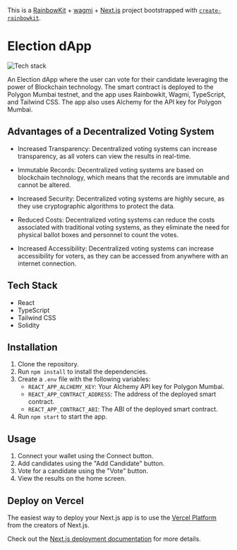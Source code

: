 This is a [RainbowKit](https://rainbowkit.com) + [wagmi](https://wagmi.sh) + [Next.js](https://nextjs.org/) project bootstrapped with [`create-rainbowkit`](https://github.com/rainbow-me/rainbowkit/tree/main/packages/create-rainbowkit).

# Election dApp

![Tech stack](https://img.shields.io/badge/Tech%20Stack-React%20%7C%20TypeScript%20%7C%20Tailwind%20CSS%20%7C%20Solidity-blue)

An Election dApp where the user can vote for their candidate leveraging the power of Blockchain technology. The smart contract is deployed to the Polygon Mumbai testnet, and the app uses Rainbowkit, Wagmi, TypeScript, and Tailwind CSS. The app also uses Alchemy for the API key for Polygon Mumbai.

## Advantages of a Decentralized Voting System

- Increased Transparency: Decentralized voting systems can increase transparency, as all voters can view the results in real-time.

- Immutable Records: Decentralized voting systems are based on blockchain technology, which means that the records are immutable and cannot be altered.

- Increased Security: Decentralized voting systems are highly secure, as they use cryptographic algorithms to protect the data.

- Reduced Costs: Decentralized voting systems can reduce the costs associated with traditional voting systems, as they eliminate the need for physical ballot boxes and personnel to count the votes.

- Increased Accessibility: Decentralized voting systems can increase accessibility for voters, as they can be accessed from anywhere with an internet connection.

## Tech Stack

- React
- TypeScript
- Tailwind CSS
- Solidity

## Installation

1. Clone the repository.
2. Run `npm install` to install the dependencies.
3. Create a `.env` file with the following variables:
   - `REACT_APP_ALCHEMY_KEY`: Your Alchemy API key for Polygon Mumbai.
   - `REACT_APP_CONTRACT_ADDRESS`: The address of the deployed smart contract.
   - `REACT_APP_CONTRACT_ABI`: The ABI of the deployed smart contract.
4. Run `npm start` to start the app.

## Usage

1. Connect your wallet using the Connect button.
2. Add candidates using the "Add Candidate" button.
3. Vote for a candidate using the "Vote" button.
4. View the results on the home screen.



## Deploy on Vercel

The easiest way to deploy your Next.js app is to use the [Vercel Platform](https://vercel.com/new?utm_medium=default-template&filter=next.js&utm_source=create-next-app&utm_campaign=create-next-app-readme) from the creators of Next.js.

Check out the [Next.js deployment documentation](https://nextjs.org/docs/deployment) for more details.
